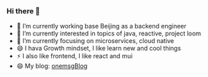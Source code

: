 ### Hi there 👋

- 🔭 I’m currently working base Beijing as a backend engineer
- 🔭 I’m currently interested in topics of java, reactive, project loom
- 🌱 I’m currently focusing on microservices, cloud native
- 😄 I hava Growth mindset, I like learn new and cool things
- ⚡ I also like frontend, I like react and mui
- 😄 My blog: [onemsgBlog](https://juejin.cn/user/3597257778669592/posts)

<!--
**onemsg/onemsg** is a ✨ _special_ ✨ repository because its `README.md` (this file) appears on your GitHub profile.

Here are some ideas to get you started:

- 🔭 I’m currently working on ...
- 🌱 I’m currently learning ...
- 👯 I’m looking to collaborate on ...
- 🤔 I’m looking for help with ...
- 💬 Ask me about ...
- 📫 How to reach me: ...
- 😄 Pronouns: ...
- ⚡ Fun fact: ...
-->
